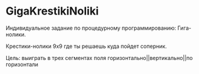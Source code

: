 # GigaKrestikiNoliki
Индивидуальное задание по процедурному программированию: Гига-нолики.

Крестики-нолики 9x9 где ты решаешь куда пойдет соперник.

Цель: выиграть в трех сегментах поля горизонтально||вертикально||по горизонтали

